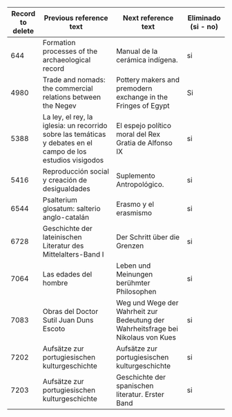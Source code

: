 | Record to delete | Previous reference text                                      | Next reference text                                          | Eliminado (si - no) |
| ---------------- | ------------------------------------------------------------ | ------------------------------------------------------------ | ------------------- |
| 644              | Formation processes of the archaeological record             | Manual de la cerámica indígena.                              | si                  |
| 4980             | Trade and nomads: the commercial relations between the Negev | Pottery makers and premodern exchange in the Fringes of Egypt | Si                  |
| 5388             | La ley, el rey, la iglesia: un recorrido sobre las temáticas y debates en el campo de los estudios visigodos | El espejo político moral del Rex Gratia de Alfonso IX        | si                  |
| 5416             | Reproducción social y creación de desigualdades | Suplemento Antropológico.        | si                  |
| 6544             | Psalterium glosatum: salterio anglo-catalán | Erasmo y el erasmismo        | si                  |
| 6728             | Geschichte der lateinischen Literatur des Mittelalters-Band I | Der Schritt über die Grenzen        | si                  |
| 7064             | Las edades del hombre | Leben und Meinungen berühmter Philosophen        | si                  |
| 7083             | Obras del Doctor Sutil Juan Duns Escoto | Weg und Wege der Wahrheit zur Bedeutung der Wahrheitsfrage bei Nikolaus von Kues        | si                  |
| 7202             | Aufsätze zur portugiesischen kulturgeschichte | Aufsätze zur portugiesischen kulturgeschichte        | si                  |
| 7203             | Aufsätze zur portugiesischen kulturgeschichte | Geschichte der spanischen literatur. Erster Band        | si                  |